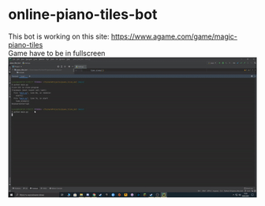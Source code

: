 # online-piano-tiles-bot
This bot is working on this site: https://www.agame.com/game/magic-piano-tiles<br>
Game have to be in fullscreen<br>
![me](https://github.com/DogsonPl/online-piano-tiles-bot/blob/main/gameplay.gif)

